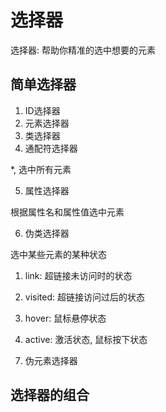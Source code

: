 # 选择器

选择器: 帮助你精准的选中想要的元素

## 简单选择器

1. ID选择器
2. 元素选择器
3. 类选择器
4. 通配符选择器

*, 选中所有元素

5. 属性选择器

根据属性名和属性值选中元素

6. 伪类选择器

选中某些元素的某种状态

1) link: 超链接未访问时的状态

2) visited: 超链接访问过后的状态

3) hover: 鼠标悬停状态

4) active: 激活状态, 鼠标按下状态


7. 伪元素选择器

## 选择器的组合

